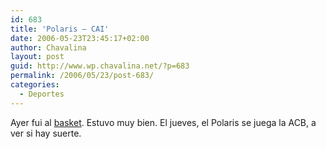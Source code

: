 ```yaml
---
id: 683
title: 'Polaris – CAI'
date: 2006-05-23T23:45:17+02:00
author: Chavalina
layout: post
guid: http://www.wp.chavalina.net/?p=683
permalink: /2006/05/23/post-683/
categories:
  - Deportes
---
```

Ayer fui al <a href="http://basketmaniaco.blogspot.com/2006/05/el-polaris-pone-al-cai-contra-las.html" target="_blank">basket</a>. Estuvo muy bien. El jueves, el Polaris se juega la ACB, a ver si hay suerte.